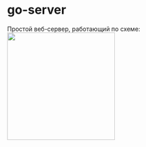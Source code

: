 # go-server

Простой веб-сервер, работающий по схеме:
<img src="https://user-images.githubusercontent.com/44255660/159517853-3ddd4a86-8af5-4dfc-8daf-61f10f60ce18.png" width="250px" />
